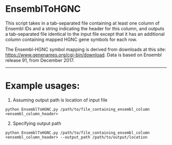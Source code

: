 # EnsemblToHGNC

This script takes in a tab-separated file containing at least one column of Ensembl IDs and a string indicating the
header for this column, and outputs a tab-separated file identical to the input file except that it has an additional
column containing mapped HGNC gene symbols for each row.

The Ensembl-HGNC symbol mapping is derived from downloads at this site: https://www.genenames.org/cgi-bin/download. Data is based on Ensembl release 91, from December 2017.

--------------------------------------------------------------------------------------------------------------------
# Example usages:
1. Assuming output path is location of input file

`python EnsemblToHGNC.py /path/to/file_containing_ensembl_column <ensembl_column_header>`

2. Specifying output path

`python EnsemblToHGNC.py /path/to/file_containing_ensembl_column <ensembl_column_header> --output_path /path/to/output/location`
